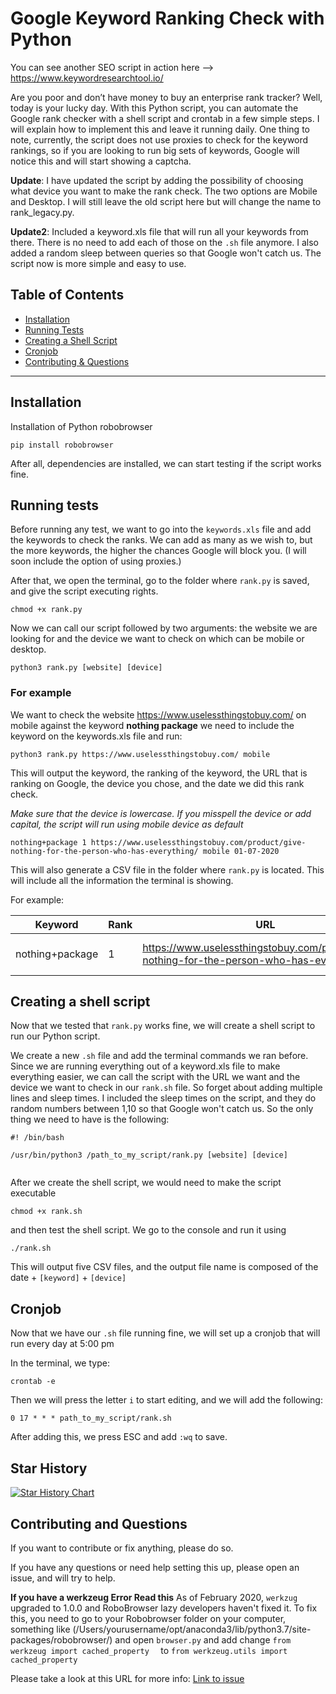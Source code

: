 
# Google Keyword Ranking Check with Python 

You can see another SEO script in action here --> <a href="https://www.keywordresearchtool.io/" rel="follow">https://www.keywordresearchtool.io/</a>

Are you poor and don’t have money to buy an enterprise rank tracker? Well, today is your lucky day. With this Python script, 
you can automate the Google rank checker with a shell script and crontab in a few simple steps.
I will explain how to implement this and leave it running daily.
One thing to note, currently, the script does not use proxies to check for the keyword rankings, so if you are looking to run big sets of keywords, Google will notice this and will start showing a captcha.


**Update**: I have updated the script by adding the possibility of choosing what device you want to make the rank check. The two options are Mobile and Desktop. I will still leave the old script here but will change the name to rank_legacy.py.

**Update2**: Included a keyword.xls file that will run all your keywords from there. There is no need to add each of those on the `.sh` file anymore. I also added a random sleep between queries so that Google won't catch us. The script now is more simple and easy to use.

## Table of Contents 

- [Installation](#installation)
- [Running Tests](#running-tests)
- [Creating a Shell Script](#creating-a-shell-script)
- [Cronjob](#cronjob)
- [Contributing & Questions](#contributing-and-questions)

---

## Installation

Installation of Python robobrowser

```shell
pip install robobrowser
```
After all, dependencies are installed, we can start testing if the script works fine.

## Running tests
Before running any test, we want to go into the `keywords.xls` file and add the keywords to check the ranks. We can add as many as we wish to, but the more keywords, the higher the chances Google will block you. (I will soon include the option of using proxies.)

After that, we open the terminal, go to the folder where `rank.py` is saved, and give the script executing rights.

```shell
chmod +x rank.py
```
Now we can call our script followed by two arguments: the website we are looking for and the device we want to check on which can be mobile or desktop.

```shell
python3 rank.py [website] [device] 
```

### For example 
We want to check the website https://www.uselessthingstobuy.com/ on mobile against the keyword **nothing package** we need to include the keyword on the keywords.xls file and run:

```shell
python3 rank.py https://www.uselessthingstobuy.com/ mobile
```

This will output the keyword, the ranking of the keyword, the URL that is ranking on Google, the device you chose, and the date we did this rank check.

*Make sure that the device is lowercase. If you misspell the device or add capital, the script will run using mobile device as default*

```shell 
nothing+package 1 https://www.uselessthingstobuy.com/product/give-nothing-for-the-person-who-has-everything/ mobile 01-07-2020
```
This will also generate a CSV file in the folder where `rank.py` is located. This will include all the information the terminal is showing.

For example:

| Keyword         	| Rank 	| URL                                                                                        	| Device 	| Date       	|
|-----------------	|------	|--------------------------------------------------------------------------------------------	|--------	|------------	|
| nothing+package 	| 1    	| https://www.uselessthingstobuy.com/product/give-nothing-for-the-person-who-has-everything/ 	| mobile 	| 01-07-2020 	|

## Creating a shell script

Now that we tested that `rank.py` works fine, we will create a shell script to run our Python script.

We create a new `.sh` file and add the terminal commands we ran before. Since we are running everything out of a keyword.xls file to make everything easier, we can call the script with the URL we want and the device we want to check in our `rank.sh` file. 
So forget about adding multiple lines and sleep times. I included the sleep times on the script, and they do random numbers between 1,10 so that Google won't catch us. So the only thing we need to have is the following:

```shell
#! /bin/bash

/usr/bin/python3 /path_to_my_script/rank.py [website] [device] 


```

After we create the shell script, we would need to make the script executable

```shell
chmod +x rank.sh
```
and then test the shell script. We go to the console and run it using

```shell
./rank.sh
```
This will output five CSV files, and the output file name is composed of the date + `[keyword]` + `[device]`

## Cronjob

Now that we have our `.sh` file running fine, we will set up a cronjob that will run every day at 5:00 pm

In the terminal, we type:

```shell
crontab -e
```
Then we will press the letter `i` to start editing, and we will add the following:

```
0 17 * * * path_to_my_script/rank.sh
```

After adding this, we press ESC and add `:wq` to save.

## Star History

[![Star History Chart](https://api.star-history.com/svg?repos=sundios/Google-rank-tracker&type=Date)](https://star-history.com/#sundios/Google-rank-tracker&Date)


## Contributing and Questions

If you want to contribute or fix anything, please do so. 

If you have any questions or need help setting this up, please open an issue, and will try to help.


**If you have a werkzeug Error Read this** As of February 2020, `werkzug` upgraded to 1.0.0 and RoboBrowser lazy developers haven't fixed it. To fix this, you need to go to your Robobrowser folder on your computer, something like (/Users/yourusername/opt/anaconda3/lib/python3.7/site-packages/robobrowser/) and open `browser.py` and add change ```from werkzeug import cached_property  ``` to ```from werkzeug.utils import cached_property```

Please take a look at this URL for more info: [Link to issue](https://github.com/jmcarp/robobrowser/issues/93)









